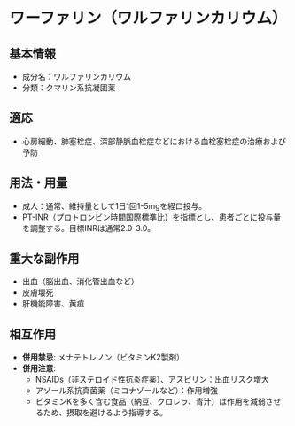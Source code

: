 # ワーファリン（ワルファリンカリウム）

## 基本情報
- 成分名：ワルファリンカリウム
- 分類：クマリン系抗凝固薬

## 適応
- 心房細動、肺塞栓症、深部静脈血栓症などにおける血栓塞栓症の治療および予防

## 用法・用量
- 成人：通常、維持量として1日1回1-5mgを経口投与。
- PT-INR（プロトロンビン時間国際標準比）を指標とし、患者ごとに投与量を調整する。目標INRは通常2.0-3.0。

## 重大な副作用
- 出血（脳出血、消化管出血など）
- 皮膚壊死
- 肝機能障害、黄疸

## 相互作用
- **併用禁忌**: メナテトレノン（ビタミンK2製剤）
- **併用注意**:
  - NSAIDs（非ステロイド性抗炎症薬）、アスピリン：出血リスク増大
  - アゾール系抗真菌薬（ミコナゾールなど）：作用増強
  - ビタミンKを多く含む食品（納豆、クロレラ、青汁）は作用を減弱させるため、摂取を避けるよう指導する。